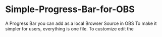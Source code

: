 # Simple-Progress-Bar-for-OBS
A Progress Bar you can add as a local Browser Source in OBS
To make it simpler for users, everything is one file. To customize edit the <style> part.
